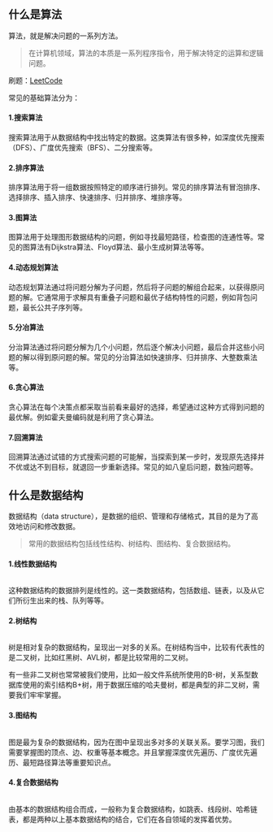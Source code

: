 ## 什么是算法
算法，就是解决问题的一系列方法。  
> 在计算机领域，算法的本质是一系列程序指令，用于解决特定的运算和逻辑问题。

刷题：[LeetCode](https://leetcode.cn/problemset/all/)  

常见的基础算法分为：  
#### 1.搜索算法
搜索算法用于从数据结构中找出特定的数据。这类算法有很多种，如深度优先搜索（DFS）、广度优先搜索（BFS）、二分搜索等。

#### 2.排序算法
排序算法用于将一组数据按照特定的顺序进行排列。常见的排序算法有冒泡排序、选择排序、插入排序、快速排序、归并排序、堆排序等。

#### 3.图算法
图算法用于处理图形数据结构的问题，例如寻找最短路径，检查图的连通性等。常见的图算法有Dijkstra算法、Floyd算法、最小生成树算法等等。


#### 4.动态规划算法
动态规划算法通过将问题分解为子问题，然后将子问题的解组合起来，以获得原问题的解。它通常用于求解具有重叠子问题和最优子结构特性的问题，例如背包问题，最长公共子序列等。

#### 5.分冶算法
分治算法通过将问题分解为几个小问题，然后逐个解决小问题，最后合并这些小问题的解以得到原问题的解。常见的分治算法如快速排序、归并排序、大整数乘法等。

#### 6.贪心算法
贪心算法在每个决策点都采取当前看来最好的选择，希望通过这种方式得到问题的最优解。例如霍夫曼编码就是利用了贪心算法。

#### 7.回溯算法
回溯算法通过试错的方式搜索问题的可能解，当探索到某一步时，发现原先选择并不优或达不到目标，就退回一步重新选择。常见的如八皇后问题，数独问题等。



## 什么是数据结构
数据结构（data structure），是数据的组织、管理和存储格式，其目的是为了高效地访问和修改数据。

> 常用的数据结构包括线性结构、树结构、图结构、复合数据结构。

#### 1.线性数据结构
<img :src="$withBase('/img/algorithm/1.jpg')" alt="" style="width: 30%;"/>   

这种数据结构的数据排列是线性的。这一类数据结构，包括数组、链表，以及从它们所衍生出来的栈、队列等等。

#### 2.树结构
<img :src="$withBase('/img/algorithm/2.jpg')" alt="" style="width: 30%;"/>   

树是相对复杂的数据结构，呈现出一对多的关系。在树结构当中，比较有代表性的是二叉树，比如红黑树、AVL树，都是比较常用的二叉树。  

有一些非二叉树也常常被我们使用，比如一般文件系统所使用的B-树，关系型数据库使用的索引结构B+树，用于数据压缩的哈夫曼树，都是典型的非二叉树，需要我们牢牢掌握。

#### 3.图结构
<img :src="$withBase('/img/algorithm/3.jpg')" alt="" style="width: 30%;"/>   

图是最为复杂的数据结构，因为在图中呈现出多对多的关联关系。要学习图，我们需要掌握图的顶点、边、权重等基本概念。并且掌握深度优先遍历、广度优先遍历、最短路径算法等重要知识点。

#### 4.复合数据结构
<img :src="$withBase('/img/algorithm/4.jpg')" alt="" style="width: 50%;"/>   

由基本的数据结构组合而成，一般称为复合数据结构，如跳表、线段树、哈希链表，都是两种以上基本数据结构的结合，它们在各自领域的发挥着优势。